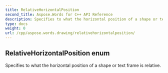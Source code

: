 ```yaml
---
title: RelativeHorizontalPosition
second_title: Aspose.Words for C++ API Reference
description: Specifies to what the horizontal position of a shape or text frame is relative. 
type: docs
weight: 0
url: /cpp/aspose.words.drawing/relativehorizontalposition/
---
```

## RelativeHorizontalPosition enum


Specifies to what the horizontal position of a shape or text frame is relative.

